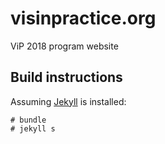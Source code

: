 # visinpractice.org
ViP 2018 program website

## Build instructions

Assuming [Jekyll](https://jekyllrb.com/docs/installation/) is installed:
```
# bundle
# jekyll s
```
